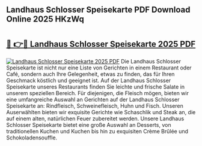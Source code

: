 ## Landhaus Schlosser Speisekarte PDF Download Online 2025 HKzWq

# <h2><a href="http://gcahg1.nevu.top/?p=Landhaus+Schlosser+Speisekarte">🔗 👉🔴 Landhaus Schlosser Speisekarte 2025 PDF</a></h2>

[![Landhaus Schlosser Speisekarte 2025 PDF](https://i.imgur.com/dBaPXMq.png)](http://gcahg1.nevu.top/?p=Landhaus+Schlosser+Speisekarte)
Die Landhaus Schlosser Speisekarte ist nicht nur eine Liste von Gerichten in einem Restaurant oder Café, sondern auch Ihre Gelegenheit, etwas zu finden, das für Ihren Geschmack köstlich und geeignet ist. Auf der Landhaus Schlosser Speisekarte unseres Restaurants finden Sie leichte und frische Salate in unserem speziellen Bereich. Für diejenigen, die Fleisch mögen, bieten wir eine umfangreiche Auswahl an Gerichten auf der Landhaus Schlosser Speisekarte an: Rindfleisch, Schweinefleisch, Huhn und Fisch. Unseren Auserwählten bieten wir exquisite Gerichte wie Schaschlik und Steak an, die auf einem alten, natürlichen Feuer zubereitet werden. Unsere Landhaus Schlosser Speisekarte bietet eine große Auswahl an Desserts, von traditionellen Kuchen und Kuchen bis hin zu exquisiten Crème Brûlée und Schokoladensouffle.
